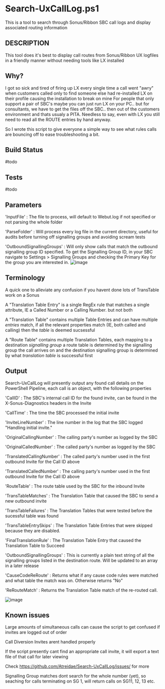 # Search-UxCallLog.ps1

This is a tool to search through Sonus/Ribbon SBC call logs and display associated routing information

## DESCRIPTION

This tool does it's best to display call routes from Sonus/Ribbon UX logfiles in a friendly manner without needing tools like LX installed

## Why?

I got so sick and tired of firing up LX every single time a call went "awry" when customers called only to find someone else had re-installed LX on their profile causing the installation to break on mine
For people that only support a pair of SBC's maybe you can just run LX on your PC.. but for consultants, we have to get the files off the SBC.. then out of the customers environment and thats usualy a PITA. 
Needless to say, even with LX you still need to read all the ROUTE entries by hand anyway.

So I wrote this script to give everyone a simple way to see what rules calls are bouncing off to ease troubleshooting a bit.

## Build Status

#todo

## Tests

#todo

## Parameters

'InputFile' : The file to process, will default to Webut.log if not specified or not parsing the whole folder

'ParseFolder' : Will process every log file in the current directory, useful for audits before turning off signalling groups and avoiding scream tests

'OutboundSignallingGroups' : Will only show calls that match the outbound signalling group ID specified.
To get the Signalling Group ID, in your SBC navigate to Settings > Signalling Groups and checking the Primary Key for the group you are interested in.
![image](https://user-images.githubusercontent.com/8736291/162730272-bc3449f3-b352-4691-99ce-5254e28a72f8.png)


## Terminology

A quick one to alleviate any confusion if you havent done lots of TransTable work on a Sonus

A "Translation Table Entry" is a single RegEx rule that matches a single attribute, IE a Called Number or a Calling Number. but not both

A "Translation Table" contains multiple Table Entries and can have multiple *entries* match, if all the relevant properties match (IE, both called and calling) then the *table* is deemed sucsessful

A "Route Table" contains multiple Translation Tables, each mapping to a destination *signalling group* a route table is determined by the signalling group the call arrives on and the destination signalling group is determined by what *translation table* is successful first

## Output

Search-UxCallLog will presently output any found call details on the PowerShell Pipeline, each call is an object, with the following properties

'CallID' : The SBC's internal call ID for the found invite, can be found in the X-Sonus-Diagnostics headers in the Invite

'CallTime' : The time the SBC processed the initial invite

'InviteLineNumber' : The line number in the log that the SBC logged "Handling initial invite."

'OriginalCallingNumber' : The calling party's number as logged by the SBC

'OriginalCalledNumber' : The called party's number as logged by the SBC

'TranslatedCallingNumber' : The called party's number used in the first outbound Invite for the Call ID above

'TranslatedCalledNumber' : The calling party's number used in the first outbound Invite for the Call ID above

'RouteTable' : The route table used by the SBC for the inbound Invite

'TransTableMatches' : The Translation Table that caused the SBC to send a new outbound invite

'TransTableFailures' : The Translation Tables that were tested before the sucessful table was found

'TransTableEntrySkips' : The Translation Table Entries that were skipped because they are disabled.

'FinalTranslationRule' : The Translation Table Entry that caused the Translation Table to Succeed

'OutboundSignallingGroups' : This is currently a plain text string of all the signalling groups listed in the destination route. Will be updated to an array in a later release

'CauseCodeReRoute' : Returns what if any cause code rules were matched and what table the match was on. Otherwise returns "No"

'ReRouteMatch' : Returns the Translation Table match of the re-routed call.

![image](https://user-images.githubusercontent.com/8736291/162686383-86658675-9844-45f6-a871-8d788c50798c.png)


## Known issues

Large amounts of simultaneous calls can cause the script to get confused if invites are logged out of order

Call Diversion Invites arent handled properly

If the script presently cant find an appropriate call invite, it will export a text file of that call for later viewing

Check https://github.com/Atreidae/Search-UxCallLog/issues/ for more

Signalling Group matches dont search for the whole number (yet), so seaching for calls terminating on SG 1, will return calls on SG11, 12, 13 etc.

